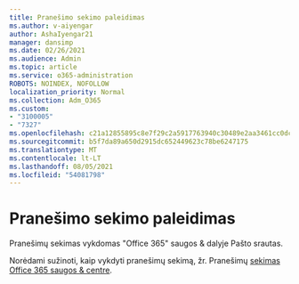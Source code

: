 ```yaml
---
title: Pranešimo sekimo paleidimas
ms.author: v-aiyengar
author: AshaIyengar21
manager: dansimp
ms.date: 02/26/2021
ms.audience: Admin
ms.topic: article
ms.service: o365-administration
ROBOTS: NOINDEX, NOFOLLOW
localization_priority: Normal
ms.collection: Adm_O365
ms.custom:
- "3100005"
- "7327"
ms.openlocfilehash: c21a12855895c8e7f29c2a5917763940c30489e2aa3461cc0dc99799b86c9a34
ms.sourcegitcommit: b5f7da89a650d2915dc652449623c78be6247175
ms.translationtype: MT
ms.contentlocale: lt-LT
ms.lasthandoff: 08/05/2021
ms.locfileid: "54081798"
---
```

# <a name="run-a-message-trace"></a>Pranešimo sekimo paleidimas

Pranešimų sekimas vykdomas "Office 365" saugos & dalyje Pašto srautas.

Norėdami sužinoti, kaip vykdyti pranešimų sekimą, žr. Pranešimų [sekimas Office 365 saugos & centre](https://go.microsoft.com/fwlink/?linkid=2103855).
